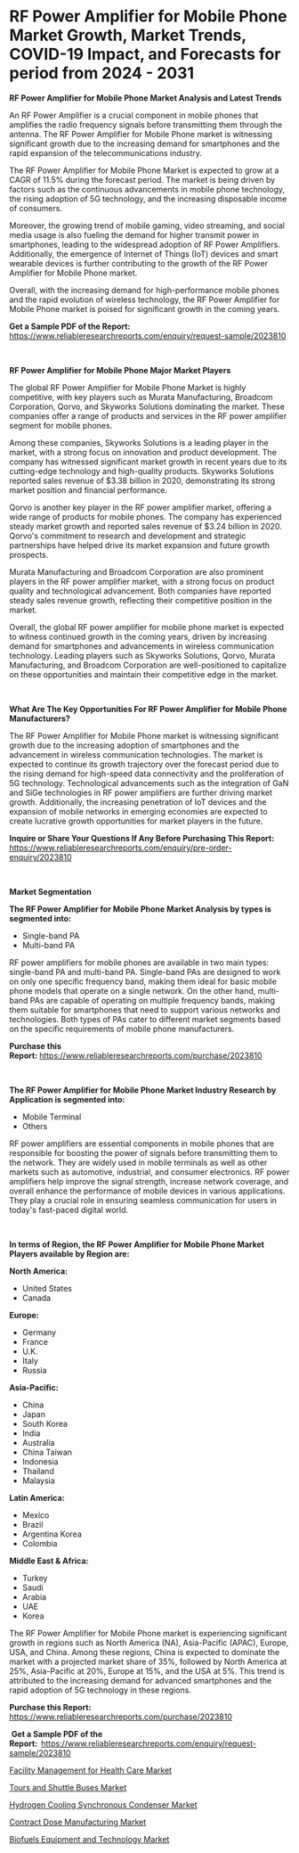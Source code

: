 <p><h1>RF Power Amplifier for Mobile Phone Market Growth, Market Trends, COVID-19 Impact, and Forecasts for period from 2024 - 2031</h1></p><p><strong>RF Power Amplifier for Mobile Phone Market Analysis and Latest Trends</strong></p>
<p><p>An RF Power Amplifier is a crucial component in mobile phones that amplifies the radio frequency signals before transmitting them through the antenna. The RF Power Amplifier for Mobile Phone market is witnessing significant growth due to the increasing demand for smartphones and the rapid expansion of the telecommunications industry.</p><p>The RF Power Amplifier for Mobile Phone Market is expected to grow at a CAGR of 11.5% during the forecast period. The market is being driven by factors such as the continuous advancements in mobile phone technology, the rising adoption of 5G technology, and the increasing disposable income of consumers.</p><p>Moreover, the growing trend of mobile gaming, video streaming, and social media usage is also fueling the demand for higher transmit power in smartphones, leading to the widespread adoption of RF Power Amplifiers. Additionally, the emergence of Internet of Things (IoT) devices and smart wearable devices is further contributing to the growth of the RF Power Amplifier for Mobile Phone market.</p><p>Overall, with the increasing demand for high-performance mobile phones and the rapid evolution of wireless technology, the RF Power Amplifier for Mobile Phone market is poised for significant growth in the coming years.</p></p>
<p><strong>Get a Sample PDF of the Report:&nbsp;</strong> <a href="https://www.reliableresearchreports.com/enquiry/request-sample/2023810">https://www.reliableresearchreports.com/enquiry/request-sample/2023810</a></p>
<p>&nbsp;</p>
<p><strong>RF Power Amplifier for Mobile Phone Major Market Players</strong></p>
<p><p>The global RF Power Amplifier for Mobile Phone Market is highly competitive, with key players such as Murata Manufacturing, Broadcom Corporation, Qorvo, and Skyworks Solutions dominating the market. These companies offer a range of products and services in the RF power amplifier segment for mobile phones.</p><p>Among these companies, Skyworks Solutions is a leading player in the market, with a strong focus on innovation and product development. The company has witnessed significant market growth in recent years due to its cutting-edge technology and high-quality products. Skyworks Solutions reported sales revenue of $3.38 billion in 2020, demonstrating its strong market position and financial performance.</p><p>Qorvo is another key player in the RF power amplifier market, offering a wide range of products for mobile phones. The company has experienced steady market growth and reported sales revenue of $3.24 billion in 2020. Qorvo's commitment to research and development and strategic partnerships have helped drive its market expansion and future growth prospects.</p><p>Murata Manufacturing and Broadcom Corporation are also prominent players in the RF power amplifier market, with a strong focus on product quality and technological advancement. Both companies have reported steady sales revenue growth, reflecting their competitive position in the market.</p><p>Overall, the global RF power amplifier for mobile phone market is expected to witness continued growth in the coming years, driven by increasing demand for smartphones and advancements in wireless communication technology. Leading players such as Skyworks Solutions, Qorvo, Murata Manufacturing, and Broadcom Corporation are well-positioned to capitalize on these opportunities and maintain their competitive edge in the market.</p></p>
<p>&nbsp;</p>
<p><strong>What Are The Key Opportunities For RF Power Amplifier for Mobile Phone Manufacturers?</strong></p>
<p><p>The RF Power Amplifier for Mobile Phone market is witnessing significant growth due to the increasing adoption of smartphones and the advancement in wireless communication technologies. The market is expected to continue its growth trajectory over the forecast period due to the rising demand for high-speed data connectivity and the proliferation of 5G technology. Technological advancements such as the integration of GaN and SiGe technologies in RF power amplifiers are further driving market growth. Additionally, the increasing penetration of IoT devices and the expansion of mobile networks in emerging economies are expected to create lucrative growth opportunities for market players in the future.</p></p>
<p><strong>Inquire or Share Your Questions If Any Before Purchasing This Report:</strong> <a href="https://www.reliableresearchreports.com/enquiry/pre-order-enquiry/2023810">https://www.reliableresearchreports.com/enquiry/pre-order-enquiry/2023810</a></p>
<p>&nbsp;</p>
<p><strong>Market Segmentation</strong></p>
<p><strong>The RF Power Amplifier for Mobile Phone Market Analysis by types is segmented into:</strong></p>
<p><ul><li>Single-band PA</li><li>Multi-band PA</li></ul></p>
<p><p>RF power amplifiers for mobile phones are available in two main types: single-band PA and multi-band PA. Single-band PAs are designed to work on only one specific frequency band, making them ideal for basic mobile phone models that operate on a single network. On the other hand, multi-band PAs are capable of operating on multiple frequency bands, making them suitable for smartphones that need to support various networks and technologies. Both types of PAs cater to different market segments based on the specific requirements of mobile phone manufacturers.</p></p>
<p><strong>Purchase this Report:&nbsp;</strong><a href="https://www.reliableresearchreports.com/purchase/2023810">https://www.reliableresearchreports.com/purchase/2023810</a></p>
<p>&nbsp;</p>
<p><strong>The RF Power Amplifier for Mobile Phone Market Industry Research by Application is segmented into:</strong></p>
<p><ul><li>Mobile Terminal</li><li>Others</li></ul></p>
<p><p>RF power amplifiers are essential components in mobile phones that are responsible for boosting the power of signals before transmitting them to the network. They are widely used in mobile terminals as well as other markets such as automotive, industrial, and consumer electronics. RF power amplifiers help improve the signal strength, increase network coverage, and overall enhance the performance of mobile devices in various applications. They play a crucial role in ensuring seamless communication for users in today's fast-paced digital world.</p></p>
<p>&nbsp;</p>
<p><strong>In terms of Region, the RF Power Amplifier for Mobile Phone Market Players available by Region are:</strong></p>
<p>
    <p> <strong> North America: </strong>
        <ul>
            <li>United States</li>
            <li>Canada</li>
        </ul>
        </p> 
    <p> <strong> Europe: </strong>
        <ul>
            <li>Germany</li>
            <li>France</li>
            <li>U.K.</li>
            <li>Italy</li>
            <li>Russia</li>
        </ul>
        </p> 
    <p> <strong> Asia-Pacific: </strong>
        <ul>
            <li>China</li>
            <li>Japan</li>
            <li>South Korea</li>
            <li>India</li>
            <li>Australia</li>
            <li>China Taiwan</li>
            <li>Indonesia</li>
            <li>Thailand</li>
            <li>Malaysia</li>
        </ul>
        </p> 
    <p> <strong> Latin America: </strong>
        <ul>
            <li>Mexico</li>
            <li>Brazil</li>
            <li>Argentina Korea</li>
            <li>Colombia</li>
        </ul>
        </p> 
    <p> <strong> Middle East & Africa: </strong>
        <ul>
            <li>Turkey</li>
            <li>Saudi</li>
            <li>Arabia</li>
            <li>UAE</li>
            <li>Korea</li>
        </ul>
    </p>
    </p>
<p><p>The RF Power Amplifier for Mobile Phone market is experiencing significant growth in regions such as North America (NA), Asia-Pacific (APAC), Europe, USA, and China. Among these regions, China is expected to dominate the market with a projected market share of 35%, followed by North America at 25%, Asia-Pacific at 20%, Europe at 15%, and the USA at 5%. This trend is attributed to the increasing demand for advanced smartphones and the rapid adoption of 5G technology in these regions.</p></p>
<p><strong>Purchase this Report: </strong><a href="https://www.reliableresearchreports.com/purchase/2023810">https://www.reliableresearchreports.com/purchase/2023810</a></p>
<p>&nbsp;<strong>Get a Sample PDF of the Report:&nbsp;&nbsp;</strong><a href="https://www.reliableresearchreports.com/enquiry/request-sample/2023810">https://www.reliableresearchreports.com/enquiry/request-sample/2023810</a></p>
<p><strong></strong></p>
<p><p><a href="https://eight-handstand-8fb.notion.site/Facility-Management-for-Health-Care-Market-Growth-Market-Trends-COVID-19-Impact-and-Forecasts-for-354c439131484b0eb02b7dc8251462e3">Facility Management for Health Care Market</a></p><p><a href="https://view.publitas.com/reportprime-1/tours-and-shuttle-buses-market-size-growing-and-forecasted-for-period-from-2024-2031-and-provides-complete-market-analysis-of-this-market/">Tours and Shuttle Buses Market</a></p><p><a href="https://view.publitas.com/reportprime-1/hydrogen-cooling-synchronous-condenser-market-size-reflecting-a-forecast-till-2031-market-by-type-by-application-and-by-geography/">Hydrogen Cooling Synchronous Condenser Market</a></p><p><a href="https://simplistic-meeting-7ee.notion.site/Contract-Dose-Manufacturing-Market-Research-Report-The-Key-To-Successful-Business-Strategy-Forecast-5c5a8a332855454e87c38df80d911f30">Contract Dose Manufacturing Market</a></p><p><a href="https://skillful-vermicelli-b89.notion.site/Biofuels-Equipment-and-Technology-Market-Research-Report-Reveals-The-Latest-Trends-And-Opportunities-0423f4734b2a413592d6924a904c3fbb">Biofuels Equipment and Technology Market</a></p></p>